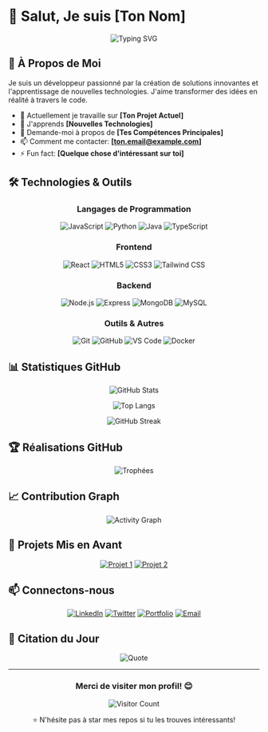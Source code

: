 # 👋 Salut, Je suis [Ton Nom]

<div align="center">
  
  ![Typing SVG](https://readme-typing-svg.herokuapp.com?font=Fira+Code&pause=1000&color=2E9EF7&center=true&vCenter=true&width=435&lines=Développeur+Full+Stack;Passionné+de+Technologies;Toujours+en+apprentissage)
  
</div>

## 🚀 À Propos de Moi

Je suis un développeur passionné par la création de solutions innovantes et l'apprentissage de nouvelles technologies. J'aime transformer des idées en réalité à travers le code.

- 🔭 Actuellement je travaille sur **[Ton Projet Actuel]**
- 🌱 J'apprends **[Nouvelles Technologies]**
- 💬 Demande-moi à propos de **[Tes Compétences Principales]**
- 📫 Comment me contacter: **[ton.email@example.com]**
- ⚡ Fun fact: **[Quelque chose d'intéressant sur toi]**

## 🛠️ Technologies & Outils

<div align="center">

### Langages de Programmation
![JavaScript](https://img.shields.io/badge/-JavaScript-F7DF1E?style=for-the-badge&logo=javascript&logoColor=black)
![Python](https://img.shields.io/badge/-Python-3776AB?style=for-the-badge&logo=python&logoColor=white)
![Java](https://img.shields.io/badge/-Java-007396?style=for-the-badge&logo=java&logoColor=white)
![TypeScript](https://img.shields.io/badge/-TypeScript-3178C6?style=for-the-badge&logo=typescript&logoColor=white)

### Frontend
![React](https://img.shields.io/badge/-React-61DAFB?style=for-the-badge&logo=react&logoColor=black)
![HTML5](https://img.shields.io/badge/-HTML5-E34F26?style=for-the-badge&logo=html5&logoColor=white)
![CSS3](https://img.shields.io/badge/-CSS3-1572B6?style=for-the-badge&logo=css3&logoColor=white)
![Tailwind CSS](https://img.shields.io/badge/-Tailwind_CSS-38B2AC?style=for-the-badge&logo=tailwind-css&logoColor=white)

### Backend
![Node.js](https://img.shields.io/badge/-Node.js-339933?style=for-the-badge&logo=node.js&logoColor=white)
![Express](https://img.shields.io/badge/-Express-000000?style=for-the-badge&logo=express&logoColor=white)
![MongoDB](https://img.shields.io/badge/-MongoDB-47A248?style=for-the-badge&logo=mongodb&logoColor=white)
![MySQL](https://img.shields.io/badge/-MySQL-4479A1?style=for-the-badge&logo=mysql&logoColor=white)

### Outils & Autres
![Git](https://img.shields.io/badge/-Git-F05032?style=for-the-badge&logo=git&logoColor=white)
![GitHub](https://img.shields.io/badge/-GitHub-181717?style=for-the-badge&logo=github&logoColor=white)
![VS Code](https://img.shields.io/badge/-VS_Code-007ACC?style=for-the-badge&logo=visual-studio-code&logoColor=white)
![Docker](https://img.shields.io/badge/-Docker-2496ED?style=for-the-badge&logo=docker&logoColor=white)

</div>

## 📊 Statistiques GitHub

<div align="center">
  
  ![GitHub Stats](https://github-readme-stats.vercel.app/api?username=TON_USERNAME&show_icons=true&theme=radical&hide_border=true)
  
  ![Top Langs](https://github-readme-stats.vercel.app/api/top-langs/?username=TON_USERNAME&layout=compact&theme=radical&hide_border=true)
  
  ![GitHub Streak](https://github-readme-streak-stats.herokuapp.com/?user=TON_USERNAME&theme=radical&hide_border=true)

</div>

## 🏆 Réalisations GitHub

<div align="center">
  
  ![Trophées](https://github-profile-trophy.vercel.app/?username=TON_USERNAME&theme=radical&no-frame=true&no-bg=true&margin-w=4)
  
</div>

## 📈 Contribution Graph

<div align="center">
  
  ![Activity Graph](https://github-readme-activity-graph.vercel.app/graph?username=TON_USERNAME&theme=react-dark&hide_border=true)
  
</div>

## 💼 Projets Mis en Avant

<div align="center">

[![Projet 1](https://github-readme-stats.vercel.app/api/pin/?username=TON_USERNAME&repo=NOM_REPO1&theme=radical)](https://github.com/TON_USERNAME/NOM_REPO1)
[![Projet 2](https://github-readme-stats.vercel.app/api/pin/?username=TON_USERNAME&repo=NOM_REPO2&theme=radical)](https://github.com/TON_USERNAME/NOM_REPO2)

</div>

## 📫 Connectons-nous

<div align="center">
  
  [![LinkedIn](https://img.shields.io/badge/-LinkedIn-0077B5?style=for-the-badge&logo=linkedin&logoColor=white)](https://linkedin.com/in/ton-profil)
  [![Twitter](https://img.shields.io/badge/-Twitter-1DA1F2?style=for-the-badge&logo=twitter&logoColor=white)](https://twitter.com/ton-compte)
  [![Portfolio](https://img.shields.io/badge/-Portfolio-000000?style=for-the-badge&logo=vercel&logoColor=white)](https://ton-portfolio.com)
  [![Email](https://img.shields.io/badge/-Email-D14836?style=for-the-badge&logo=gmail&logoColor=white)](mailto:ton.email@example.com)
  
</div>

## 💭 Citation du Jour

<div align="center">
  
  ![Quote](https://quotes-github-readme.vercel.app/api?type=horizontal&theme=radical)
  
</div>

---

<div align="center">
  
  ### Merci de visiter mon profil! 😊
  
  ![Visitor Count](https://profile-counter.glitch.me/TON_USERNAME/count.svg)
  
  ⭐ N'hésite pas à star mes repos si tu les trouves intéressants!
  
</div>
